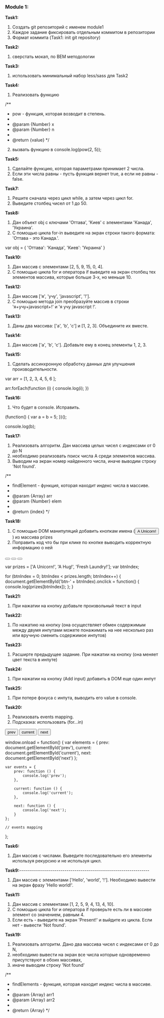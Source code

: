 ### **Module 1:**
**Task1:**

1. Cоздать git репозиторий с именем module1   
2. Каждое задание фиксировать отдельным коммитом в репозитории 
3. Формат коммита (Task1: init git repository)  

**Task2:**

1. сверстать мокап, по BEM методологии

**Task3:**

1. использовать минимальный набор less/sass для Task2

**Task4:**

1. Реализовать функцию
    
/**
 * pow -  функция, которая возводит в степень.
 *
 * @param {Number} x
 * @param {Number} n
 *
 * @return {value}
 */ 

2. вызвать функцию в console.log(pow(2, 5));

**Task5:**

1. Сделайте функцию, которая параметрами принимает 2 числа.
2. Если эти числа равны - пусть функция вернет true, а если не равны - false.

**Task7:**

1. Решите сначала через цикл while, а затем через цикл for.  
2. Выведите столбец чисел от 1 до 50. 

**Task8:**

1. Дан объект obj с ключами 'Оттава', 'Киев' с элементами 'Канада', 'Украина'.  
2. С помощью цикла for-in выведите на экран строки такого формата: 'Оттава - это Канада.'.

var obj = {
    'Оттава': 'Канада',
    'Киев': 'Украина'
}

**Task10:**

1. Дан массив с элементами [2, 5, 9, 15, 0, 4]. 
2. С помощью цикла for и оператора if выведите на экран столбец тех элементов массива, которые больше 3-х, но меньше 10.

**Task12:**

1. Дан массив ['я', 'учу', 'javascript', '!']. 
2. С помощью метода join преобразуйте массив в строки 'я+учу+javascript+!' и 'я учу javascript !'.

**Task13:**

1. Даны два массива: ['a', 'b', 'c'] и [1, 2, 3]. Объедините их вместе.

**Task14:**

1. Дан массив ['a', 'b', 'c']. Добавьте ему в конец элементы 1, 2, 3.

**Task15:**

1. Сделать ассинхронную обработку данных для улучшения производительности.

var arr = [1, 2, 3, 4, 5, 6 ];
  
arr.forEach(function (i) {
    console.log(i);
})

**Task16:**

1. Что будет в console. Исправить.

(function() {
   var a = b = 5;
})();

console.log(b);

**Task17:**

1. Реализовать алгоритм. Дан массива целых чисел с индексами от 0 до N 
2. необходимо реализовать поиск числа A среди элементов массива. 
3. Выводим на экран номер найденного числа, иначе выводим строку 'Not found'.

/**
 * findElement -  функция, которая находит индекс числа в массиве.
 *
 * @param {Array} arr
 * @param {Number} elem
 *
 * @return {index}
 */ 
  
**Task18:**

1. С помощью DOM манипуляций добавить кнопкам имена (<button id="btn-0">A Unicorn!</button>) из массива prizes 
2. Поправить код что бы при клике по кнопке выводить корректную информацию о ней

<button id="btn-0"></button>
<button id="btn-1"></button>
<button id="btn-2"></button>

var prizes = ['A Unicorn!', 'A Hug!', 'Fresh Laundry!'];
var btnIndex;

for (btnIndex = 0; btnIndex < prizes.length; btnIndex++) {
    document.getElementById('btn-' + btnIndex).onclick = function() {
        console.log(prizes[btnIndex]);
    };
}

**Task21:**

1. При нажатии на кнопку добавьте произвольный текст в input

**Task22:**

1. По нажатию на кнопку (она осуществляет обмен содержимым между двумя инпутами 
можете понажимать на нее несколько раз или вручную сменить содержимое инпутов)

**Task23:**

1. Расширте предыдущее задание. При нажатии на кнопку (она меняет цвет текста в инпуте)

**Task24:**

1. При нажатии на кнопку (Add input) добавить в DOM еще один инпут

**Task25:**

1. При потере фокуса с инпута, выводить его value в console.

**Task20:**

1. Реализовать events mapping. 
2. Подсказка: использовать (for...in)

<div>
    <button id="prev">prev</button>
    <button id="current">current</button>
    <button id="next">next</button>
</div>

window.onload = function() {
    var elements = {
        prev: document.getElementById('prev'),
        current: document.getElementById('current'),
        next: document.getElementById('next')
    };

    var events = {
        prev: function () {
            console.log('prev');
        },

        current: function () {
            console.log('current');
        },

        next: function () {
            console.log('next');
        }
    };

    // events mapping
};

**Task6:**
<!-- Задание со * его можно сделать потом -->
1. Дан массив с числами. Выведите последовательно его элементы используя рекурсию и не используя цикл.

**Task9:**------------------------------------------------------------------

1. Дан массив с элементами ['Hello', 'world', '!']. Необходимо вывести на экран фразу 'Hello world!'.

**Task11:**

1. Дан массив с элементами [1, 2, 5, 9, 4, 13, 4, 10].   
2. С помощью цикла for и оператора if проверьте есть ли в массиве элемент со значением, равным 4. 
3. Если есть - выведите на экран 'Present!' и выйдите из цикла. Если нет - вывести 'Not found'.

**Task19:**
<!-- Задание со * его можно сделать потом -->
1. Реализовать алгоритм. Дано два массива чисел с индексами от 0 до N, 
2. необходимо вывести на экран все числа которые одновременно присутствуют в обоих массивах, 
3. иначе выводим строку 'Not found'

/**
 * findElements -  функция, которая находит индекс числа в массиве.
 *
 * @param {Array} arr1
 * @param {Array} arr2
 *
 * @return {Array}
 */ 

